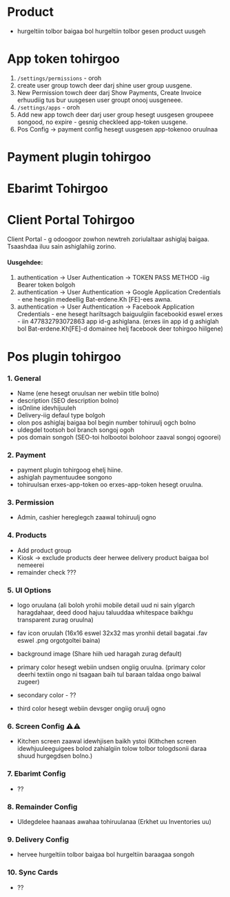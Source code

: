 # Product

- hurgeltiin tolbor baigaa bol hurgeltiin tolbor gesen product uusgeh

# App token tohirgoo

1. `/settings/permissions` - oroh
2. create user group towch deer darj shine user group uusgene.
3. New Permission towch deer darj Show Payments, Create Invoice erhuudiig tus bur uusgesen user groupt onooj uusgeneee.
4. `/settings/apps` - oroh
5. Add new app towch deer darj user group hesegt uusgesen
   groupeee songood, no expire - gesnig checkleed app-token uusgene.
6. Pos Config -> payment config hesegt uusgesen app-tokenoo oruulnaa

# Payment plugin tohirgoo

# Ebarimt Tohirgoo

# Client Portal Tohirgoo

Client Portal - g odoogoor zowhon newtreh zoriulaltaar ashiglaj baigaa. Tsaashdaa iluu sain ashiglahiig zorino.

#### Uusgehdee:

1. authentication -> User Authentication -> TOKEN PASS METHOD -iig Bearer token bolgoh
2. authentication -> User Authentication -> Google Application Credentials - ene hesgiin medeellig Bat-erdene.Kh [FE]-ees awna.
3. authentication -> User Authentication -> Facebook Application Credentials - ene hesegt hariltsagch baiguulgiin facebookid eswel erxes - iin 477832793072863 app id-g ashiglana. (erxes iin app id g ashiglah bol Bat-erdene.Kh[FE]-d domainee helj facebook deer tohirgoo hiilgene)

# Pos plugin tohirgoo

### 1. General

- Name (ene hesegt oruulsan ner webiin title bolno)
- description (SEO description bolno)
- isOnline idevhijuuleh
- Delivery-iig defaul type bolgoh
- olon pos ashiglaj baigaa bol begin number tohiruulj ogch bolno
- uldegdel tootsoh bol branch songoj ogoh
- pos domain songoh (SEO-toi holbootoi bolohoor zaaval songoj ogoorei)

### 2. Payment

- payment plugin tohirgoog ehelj hiine.
- ashiglah paymentuudee songono
- tohiruulsan erxes-app-token oo erxes-app-token hesegt oruulna.

### 3. Permission

- Admin, cashier hereglegch zaawal tohiruulj ogno

### 4. Products

- Add product group
- Kiosk -> exclude products deer herwee delivery product baigaa bol nemeerei
- remainder check ???

### 5. UI Options

- logo oruulana (ali boloh yrohii mobile detail uud ni sain ylgarch haragdahaar, deed dood hajuu taluuddaa whitespace baikhgu transparent zurag oruulna)
- fav icon oruulah (16x16 eswel 32x32 mas yronhii detail bagatai .fav eswel .png orgotgoltei baina)
- background image (Share hiih ued haragah zurag default)

- primary color hesegt webiin undsen ongiig oruulna. (primary color deerhi textiin ongo ni tsagaan baih tul baraan taldaa ongo baiwal zugeer)
- secondary color - ??
- third color hesegt webiin devsger ongiig oruulj ogno

### 6. Screen Config ⚠️⚠️

- Kitchen screen zaawal idewhjisen baikh ystoi (Kithchen screen idewhjuuleeguigees bolod zahialgiin tolow tolbor tologdsonii daraa shuud hurgegdsen bolno.)

### 7. Ebarimt Config

- ??

### 8. Remainder Config

- Uldegdelee haanaas awahaa tohiruulanaa (Erkhet uu Inventories uu)

### 9. Delivery Config

- hervee hurgeltiin tolbor baigaa bol hurgeltiin baraagaa songoh

### 10. Sync Cards

- ??
